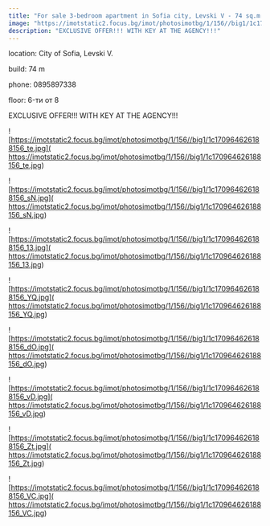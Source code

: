 ```yaml
---
title: "For sale 3-bedroom apartment in Sofia city, Levski V - 74 sq.m / 139,999 EUR :: imot.bg Ad"
image: "https://imotstatic2.focus.bg/imot/photosimotbg/1/156//big1/1c170964626188156_HT.jpg"
description: "EXCLUSIVE OFFER!!! WITH KEY AT THE AGENCY!!!"
---
```


location: City of Sofia, Levski V.

build: 74 m

phone: 0895897338

floor: 6-ти от 8

EXCLUSIVE OFFER!!! WITH KEY AT THE AGENCY!!!


![https://imotstatic2.focus.bg/imot/photosimotbg/1/156//big1/1c170964626188156_te.jpg]( https://imotstatic2.focus.bg/imot/photosimotbg/1/156//big1/1c170964626188156_te.jpg)


![https://imotstatic2.focus.bg/imot/photosimotbg/1/156//big1/1c170964626188156_sN.jpg]( https://imotstatic2.focus.bg/imot/photosimotbg/1/156//big1/1c170964626188156_sN.jpg)


![https://imotstatic2.focus.bg/imot/photosimotbg/1/156//big1/1c170964626188156_13.jpg]( https://imotstatic2.focus.bg/imot/photosimotbg/1/156//big1/1c170964626188156_13.jpg)


![https://imotstatic2.focus.bg/imot/photosimotbg/1/156//big1/1c170964626188156_YQ.jpg]( https://imotstatic2.focus.bg/imot/photosimotbg/1/156//big1/1c170964626188156_YQ.jpg)


![https://imotstatic2.focus.bg/imot/photosimotbg/1/156//big1/1c170964626188156_dO.jpg]( https://imotstatic2.focus.bg/imot/photosimotbg/1/156//big1/1c170964626188156_dO.jpg)


![https://imotstatic2.focus.bg/imot/photosimotbg/1/156//big1/1c170964626188156_vD.jpg]( https://imotstatic2.focus.bg/imot/photosimotbg/1/156//big1/1c170964626188156_vD.jpg)


![https://imotstatic2.focus.bg/imot/photosimotbg/1/156//big1/1c170964626188156_Zt.jpg]( https://imotstatic2.focus.bg/imot/photosimotbg/1/156//big1/1c170964626188156_Zt.jpg)


![https://imotstatic2.focus.bg/imot/photosimotbg/1/156//big1/1c170964626188156_VC.jpg]( https://imotstatic2.focus.bg/imot/photosimotbg/1/156//big1/1c170964626188156_VC.jpg)


